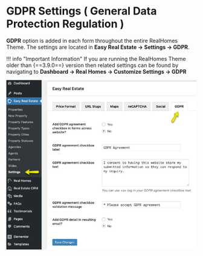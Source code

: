 # GDPR Settings ( General Data Protection Regulation )

**GDPR** option is added in each form throughout the entire RealHomes Theme. The settings are located in **Easy Real Estate → Settings → GDPR**.

!!! info "Important Information"
    If you are running the RealHomes Theme older than {==3.9.0==} version then related settings can be found by navigating to **Dashboard → Real Homes → Customize Settings → GDPR**

![RealHomes Documentation - GDPR Settings](images/ere-tabs/gdpr.png)